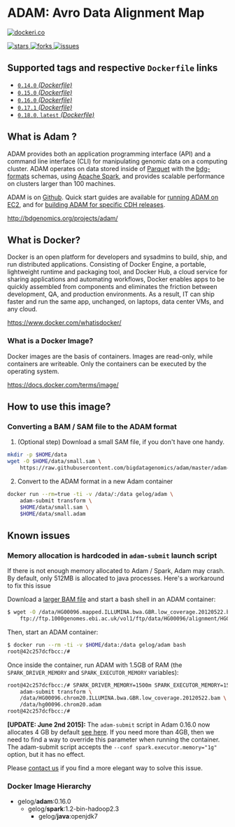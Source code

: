 # ADAM: Avro Data Alignment Map

[![dockeri.co](http://dockeri.co/image/gelog/adam)](https://registry.hub.docker.com/u/gelog/adam/)

[![stars](https://img.shields.io/github/stars/bigdatagenomics/adam.svg) ![forks](https://img.shields.io/github/forks/bigdatagenomics/adam.svg) ![issues](https://img.shields.io/github/issues/bigdatagenomics/adam.svg) ](https://github.com/bigdatagenomics/adam)


## Supported tags and respective `Dockerfile` links
- [`0.14.0` _(Dockerfile)_](https://github.com/GELOG/docker-ubuntu-adam/tree/v0.14.0/0.14.0/Dockerfile)
- [`0.15.0` _(Dockerfile)_](https://github.com/GELOG/docker-ubuntu-adam/tree/v0.15.0/0.15.0/Dockerfile)
- [`0.16.0` _(Dockerfile)_](https://github.com/GELOG/docker-ubuntu-adam/tree/v0.16.0/adam-0.16/Dockerfile)
- [`0.17.1` _(Dockerfile)_](https://github.com/GELOG/docker-ubuntu-adam/tree/v0.17.1/adam-0.17/Dockerfile)
- [`0.18.0`, `latest` _(Dockerfile)_](https://github.com/GELOG/docker-ubuntu-adam/tree/v0.18.0/adam-0.18/Dockerfile)


## What is Adam ?
ADAM provides both an application programming interface (API) and a command line interface (CLI) for manipulating genomic data on a computing cluster. ADAM operates on data stored inside of [Parquet](http://www.parquet.io/) with the [bdg-formats](http://bdgenomics.org/projects/bdg-formats/) schemas, using [Apache Spark](http://spark.apache.org/), and provides scalable performance on clusters larger than 100 machines.

ADAM is on [Github](https://github.com/bigdatagenomics/adam). Quick start guides are available for [running ADAM on EC2](https://github.com/bigdatagenomics/adam/wiki/Running-ADAM-on-EC2), and for [building ADAM for specific CDH releases](https://github.com/bigdatagenomics/adam/wiki/Running-ADAM-on-CDH-4-or-5).

http://bdgenomics.org/projects/adam/


## What is Docker?
Docker is an open platform for developers and sysadmins to build, ship, and run distributed applications. Consisting of Docker Engine, a portable, lightweight runtime and packaging tool, and Docker Hub, a cloud service for sharing applications and automating workflows, Docker enables apps to be quickly assembled from components and eliminates the friction between development, QA, and production environments. As a result, IT can ship faster and run the same app, unchanged, on laptops, data center VMs, and any cloud.

https://www.docker.com/whatisdocker/

### What is a Docker Image?
Docker images are the basis of containers. Images are read-only, while containers are writeable. Only the containers can be executed by the operating system.

https://docs.docker.com/terms/image/


## How to use this image?

### Converting a BAM / SAM file to the ADAM format

1) (Optional step) Download a small SAM file, if you don't have one handy.
```bash
mkdir -p $HOME/data
wget -O $HOME/data/small.sam \
    https://raw.githubusercontent.com/bigdatagenomics/adam/master/adam-core/src/test/resources/small.sam
```

2) Convert to the ADAM format in a new Adam container
```bash
docker run --rm=true -ti -v /data/:/data gelog/adam \
    adam-submit transform \
    $HOME/data/small.sam \
    $HOME/data/small.adam
```


## Known issues

### Memory allocation is hardcoded in `adam-submit` launch script
If there is not enough memory allocated to Adam / Spark, Adam may crash. By default, only 512MB is allocated to java processes. Here's a workaround to fix this issue

Download a [larger BAM file](ftp://ftp.1000genomes.ebi.ac.uk/vol1/ftp/data/HG00096/alignment/HG00096.mapped.ILLUMINA.bwa.GBR.low_coverage.20120522.bam) and start a bash shell in an ADAM container:
```bash
$ wget -O /data/HG00096.mapped.ILLUMINA.bwa.GBR.low_coverage.20120522.bam \
    ftp://ftp.1000genomes.ebi.ac.uk/vol1/ftp/data/HG00096/alignment/HG00096.mapped.ILLUMINA.bwa.GBR.low_coverage.20120522.bam
```

Then, start an ADAM container:
```bash
$ docker run --rm -ti -v $HOME/data:/data gelog/adam bash
root@42c257dcfbcc:/# 
```

Once inside the container, run ADAM with 1.5GB of RAM (the `SPARK_DRIVER_MEMORY` and `SPARK_EXECUTOR_MEMORY` variables):
```bash
root@42c257dcfbcc:/# SPARK_DRIVER_MEMORY=1500m SPARK_EXECUTOR_MEMORY=1500m \
    adam-submit transform \
    /data/HG00096.chrom20.ILLUMINA.bwa.GBR.low_coverage.20120522.bam \
    /data/hg00096.chrom20.adam
root@42c257dcfbcc:/#
```

**[UPDATE: June 2nd 2015]:** The `adam-submit` script in Adam 0.16.0 now allocates 4 GB by default [see here](https://github.com/bigdatagenomics/adam/blob/master/bin/adam-submit#L89-L90). If you need more than 4GB, then we need to find a way to override this parameter when running the container. The adam-submit script accepts the `--conf spark.executor.memory="1g"` option, but it has no effect.

Please [contact us](https://gitter.im/GELOG/adamcloud) if you find a more elegant way to solve this issue.



### Docker Image Hierarchy

- gelog/**adam**:0.16.0
  - gelog/**spark**:1.2-bin-hadoop2.3
    - gelog/**java**:openjdk7
